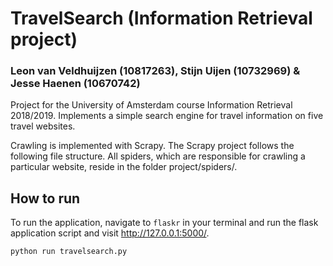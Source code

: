 # TravelSearch (Information Retrieval project)

### Leon van Veldhuijzen (10817263), Stijn Uijen (10732969) & Jesse Haenen (10670742)

Project for the University of Amsterdam course Information Retrieval 2018/2019. Implements a simple search engine for travel information on five travel websites.

Crawling is implemented with Scrapy. The Scrapy project follows the following file structure. All spiders, which are responsible for crawling a particular website, reside in the folder project/spiders/.

## How to run
To run the application, navigate to ```flaskr``` in your terminal and run the flask application script and visit http://127.0.0.1:5000/.

```
python run travelsearch.py
```
